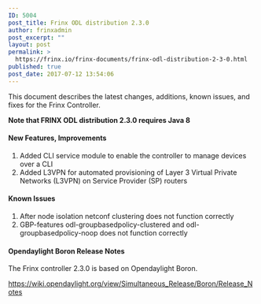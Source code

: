 ```yaml
---
ID: 5004
post_title: Frinx ODL distribution 2.3.0
author: frinxadmin
post_excerpt: ""
layout: post
permalink: >
  https://frinx.io/frinx-documents/frinx-odl-distribution-2-3-0.html
published: true
post_date: 2017-07-12 13:54:06
---
```

This document describes the latest changes, additions, known issues, and fixes for the Frinx Controller.<!--more-->

**Note that FRINX ODL distribution 2.3.0 requires Java 8**

#### New Features, Improvements

1.  Added CLI service module to enable the controller to manage devices over a CLI 
2.  Added L3VPN for automated provisioning of Layer 3 Virtual Private Networks (L3VPN) on Service Provider (SP) routers

#### Known Issues

1.  After node isolation netconf clustering does not function correctly
2.  GBP-features odl-groupbasedpolicy-clustered and odl-groupbasedpolicy-noop does not function correctly

#### Opendaylight Boron Release Notes

The Frinx controller 2.3.0 is based on Opendaylight Boron.

<https://wiki.opendaylight.org/view/Simultaneous_Release/Boron/Release_Notes>